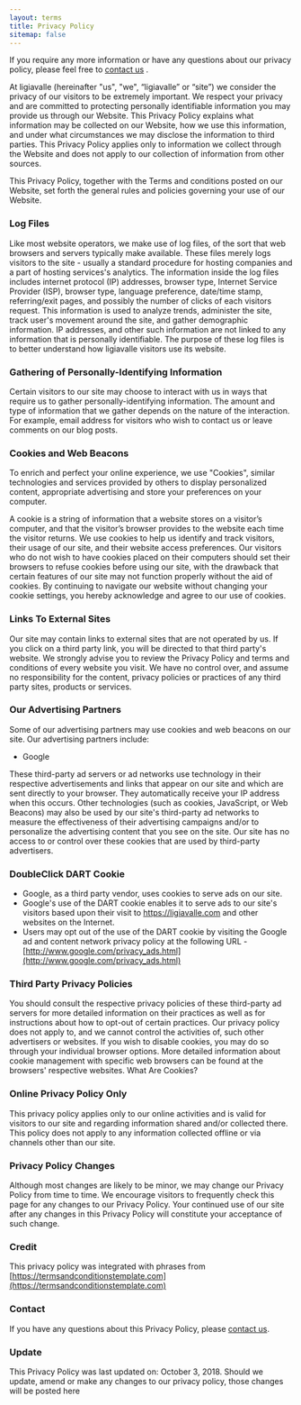 ```yaml
---
layout: terms
title: Privacy Policy
sitemap: false
---
```

If you require any more information or have any questions about our privacy policy, please feel free to [contact us](/contact.html) .

At ligiavalle (hereinafter "us", "we", “ligiavalle” or “site”) we consider the privacy of our visitors to be extremely important.
We respect your privacy and are committed to protecting personally identifiable information you may provide us through our Website.
This Privacy Policy explains what information may be collected on our Website, how we use this information, and under what circumstances
we may disclose the information to third parties. This Privacy Policy applies only to information we collect through the Website and does
not apply to our collection of information from other sources.

This Privacy Policy, together with the Terms and conditions posted on our Website, set forth the general rules and policies governing
your use of our Website.

### Log Files
Like most website operators, we make use of log files, of the sort that web browsers and servers typically make available.
These files merely logs visitors to the site - usually a standard procedure for hosting companies and a part of hosting services's analytics.
The information inside the log files includes internet protocol (IP) addresses, browser type, Internet Service Provider (ISP), browser type,
language preference, date/time stamp, referring/exit pages, and possibly the number of clicks of each visitors request.
This information is used to analyze trends, administer the site, track user's movement around the site, and gather demographic information.
IP addresses, and other such information are not linked to any information that is personally identifiable. The purpose of these log files is
to better understand how ligiavalle visitors use its website.

### Gathering of Personally-Identifying Information
Certain visitors to our site may choose to interact with us in ways that require us to gather personally-identifying information.
The amount and type of information that we gather depends on the nature of the interaction. For example, email address for visitors who
wish to contact us or leave comments on our blog posts.

### Cookies and Web Beacons
To enrich and perfect your online experience, we use "Cookies", similar technologies and services provided by others to display personalized
content, appropriate advertising and store your preferences on your computer.

A cookie is a string of information that a website stores on a visitor’s computer, and that the visitor’s browser provides to the website each
time the visitor returns. We use cookies to help us identify and track visitors, their usage of our site, and their website access preferences.
Our visitors who do not wish to have cookies placed on their computers should set their browsers to refuse cookies before using our site, with
the drawback that certain features of our site may not function properly without the aid of cookies.
By continuing to navigate our website without changing your cookie settings, you hereby acknowledge and agree to our use of cookies.

### Links To External Sites
Our site may contain links to external sites that are not operated by us. If you click on a third party link, you will be directed to that third party's website. We strongly advise you to review the Privacy Policy and terms and conditions of every website you visit.
We have no control over, and assume no responsibility for the content, privacy policies or practices of any third party sites, products or services.

### Our Advertising Partners
Some of our advertising partners may use cookies and web beacons on our site. Our advertising partners include:
* Google

These third-party ad servers or ad networks use technology in their respective advertisements and links that appear on our site and which are sent
directly to your browser.
They automatically receive your IP address when this occurs. Other technologies (such as cookies, JavaScript, or Web Beacons) may also be used
by our site's third-party ad networks to measure the effectiveness of their advertising campaigns and/or to personalize the advertising content
that you see on the site. Our site has no access to or control over these cookies that are used by third-party advertisers.

### DoubleClick DART Cookie
* Google, as a third party vendor, uses cookies to serve ads on our site.
* Google's use of the DART cookie enables it to serve ads to our site's visitors based upon
     their visit to https://ligiavalle.com and other websites on the Internet.
* Users may opt out of the use of the DART cookie by visiting the Google ad and content
     network privacy policy at the following URL - [http://www.google.com/privacy_ads.html](http://www.google.com/privacy_ads.html)

### Third Party Privacy Policies
You should consult the respective privacy policies of these third-party ad servers for more detailed information on their practices as well as
for instructions about how to opt-out of certain practices. Our privacy policy does not apply to, and we cannot control the activities of,
such other advertisers or websites.
If you wish to disable cookies, you may do so through your individual browser options. More detailed information about cookie management with
specific web browsers can be found at the browsers' respective websites. What Are Cookies?

### Online Privacy Policy Only
This privacy policy applies only to our online activities and is valid for visitors to our site and regarding information shared and/or
collected there. This policy does not apply to any information collected offline or via channels other than our site.

### Privacy Policy Changes
Although most changes are likely to be minor, we may change our Privacy Policy from time to time. We encourage visitors to frequently
check this page for any changes to our Privacy Policy. Your continued use of our site after any changes in this Privacy Policy will
constitute your acceptance of such change.

### Credit
This privacy policy was integrated with phrases from [https://termsandconditionstemplate.com](https://termsandconditionstemplate.com)

### Contact
If you have any questions about this Privacy Policy, please [contact us](/contact.html).


### Update
This Privacy Policy was last updated on: October 3, 2018.
Should we update, amend or make any changes to our privacy policy, those changes will be posted here
